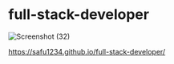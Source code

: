 # full-stack-developer
![Screenshot (32)](https://github.com/Safu1234/full-stack-developer/assets/131651767/e301c924-bff3-46ed-88fd-c8e1333826ff)

https://safu1234.github.io/full-stack-developer/
